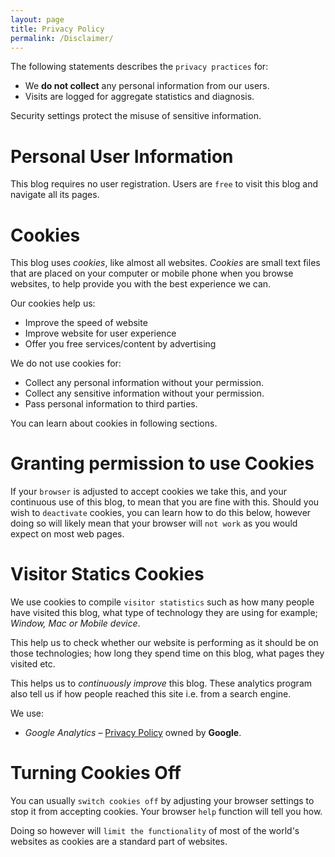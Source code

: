 ```yaml
---
layout: page
title: Privacy Policy
permalink: /Disclaimer/
---
```


The following statements describes the `privacy practices` for:

* We **do not collect** any personal information from our users.
* Visits are logged for aggregate statistics and diagnosis.

Security settings protect the misuse of sensitive information.

# Personal User Information

This blog requires no user registration. Users are `free` to visit this blog and navigate all its pages.

# Cookies

This blog uses *cookies*, like almost all websites. *Cookies* are small text files that are placed on your computer or mobile phone when you browse websites, to help provide you with the best experience we can.

Our cookies help us:

* Improve the speed of website
* Improve website for user experience
* Offer you free services/content by advertising

We do not use cookies for:

* Collect any personal information without your permission.
* Collect any sensitive information without your permission.
* Pass personal information to third parties.

You can learn about cookies in following sections.

# Granting permission to use Cookies

If your `browser` is adjusted to accept cookies we take this, and your continuous use of this blog, to mean that you are fine with this. Should you wish to `deactivate` cookies, you can learn how to do this below, however doing so will likely mean that your browser will `not work` as you would expect on most web pages.

# Visitor Statics Cookies

We use cookies to compile `visitor statistics` such as how many people have visited this blog, what type of technology they are using for example; *Window, Mac or Mobile device*. 

This help us to check whether our website is performing as it should be on those technologies; how long they spend time on this blog, what pages they visited etc.

This helps us to *continuously improve* this blog. These analytics program also tell us if how people reached this site i.e. from a search engine.

We use:

* *Google Analytics* – [Privacy Policy](https://www.google.com/policies/technologies/) owned by **Google**.

<!--
# Advertisements

We fund our website by showing advertisements as you browse our website. 

These advertisements are usually managed by a partner specializing in providing advertisements. 

Invariably this partners place cookies to collect anonymous data about the website you visit so they can personalize the advertisements to you, ensure that you don’t see the same advertisement too frequently and ultimately report to advertisers on which advertisements are working.

We use:

* [Amazon](https://www.amazon.com/)
-->

# Turning Cookies Off

You can usually `switch cookies off` by adjusting your browser settings to stop it from accepting cookies. Your browser `help` function will tell you how. 

Doing so however will `limit the functionality` of most of the world's websites as cookies are a standard part of websites.
